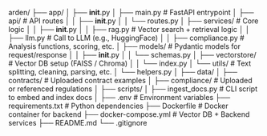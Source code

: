 arden/
├── app/
│   ├── __init__.py
│   ├── main.py                 # FastAPI entrypoint
│   ├── api/                    # API routes
│   │   ├── __init__.py
│   │   └── routes.py
│   ├── services/               # Core logic
│   │   ├── __init__.py
│   │   ├── rag.py              # Vector search + retrieval logic
│   │   ├── llm.py              # Call to LLM (e.g., HuggingFace)
│   │   ├── compliance.py       # Analysis functions, scoring, etc.
│   ├── models/                 # Pydantic models for request/response
│   │   ├── __init__.py
│   │   └── schemas.py
│   ├── vectorstore/            # Vector DB setup (FAISS / Chroma)
│   │   └── index.py
│   └── utils/                  # Text splitting, cleaning, parsing, etc.
│       └── helpers.py
│
├── data/
│   ├── contracts/              # Uploaded contract examples
│   ├── compliance/             # Uploaded or referenced regulations
│
├── scripts/
│   ├── ingest_docs.py          # CLI script to embed and index docs
│
├── .env                        # Environment variables
├── requirements.txt            # Python dependencies
├── Dockerfile                  # Docker container for backend
├── docker-compose.yml          # Vector DB + Backend services
├── README.md
└── .gitignore
